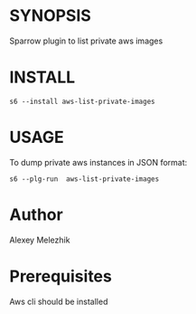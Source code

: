 # SYNOPSIS

Sparrow plugin to list private aws images


# INSTALL

```
s6 --install aws-list-private-images
```

# USAGE

To dump private aws instances in JSON format:

```
s6 --plg-run  aws-list-private-images
```


# Author

Alexey Melezhik


# Prerequisites

Aws cli should be installed

